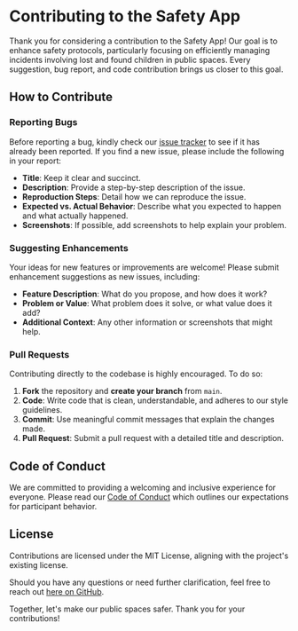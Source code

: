 # Contributing to the Safety App

Thank you for considering a contribution to the Safety App! Our goal is to enhance safety protocols, particularly focusing on efficiently managing incidents involving lost and found children in public spaces. Every suggestion, bug report, and code contribution brings us closer to this goal.

## How to Contribute

### Reporting Bugs

Before reporting a bug, kindly check our [issue tracker](https://github.com/aimforexcellenceinall/rock-security-team/issues) to see if it has already been reported. If you find a new issue, please include the following in your report:

- **Title**: Keep it clear and succinct.
- **Description**: Provide a step-by-step description of the issue.
- **Reproduction Steps**: Detail how we can reproduce the issue.
- **Expected vs. Actual Behavior**: Describe what you expected to happen and what actually happened.
- **Screenshots**: If possible, add screenshots to help explain your problem.

### Suggesting Enhancements

Your ideas for new features or improvements are welcome! Please submit enhancement suggestions as new issues, including:

- **Feature Description**: What do you propose, and how does it work?
- **Problem or Value**: What problem does it solve, or what value does it add?
- **Additional Context**: Any other information or screenshots that might help.

### Pull Requests

Contributing directly to the codebase is highly encouraged. To do so:

1. **Fork** the repository and **create your branch** from `main`.
2. **Code**: Write code that is clean, understandable, and adheres to our style guidelines.
3. **Commit**: Use meaningful commit messages that explain the changes made.
4. **Pull Request**: Submit a pull request with a detailed title and description.

## Code of Conduct

We are committed to providing a welcoming and inclusive experience for everyone. Please read our [Code of Conduct](CODE_OF_CONDUCT.md) which outlines our expectations for participant behavior.

## License

Contributions are licensed under the MIT License, aligning with the project's existing license.

Should you have any questions or need further clarification, feel free to reach out [here on GitHub](https://github.com/aimforexcellenceinall).

Together, let's make our public spaces safer. Thank you for your contributions!